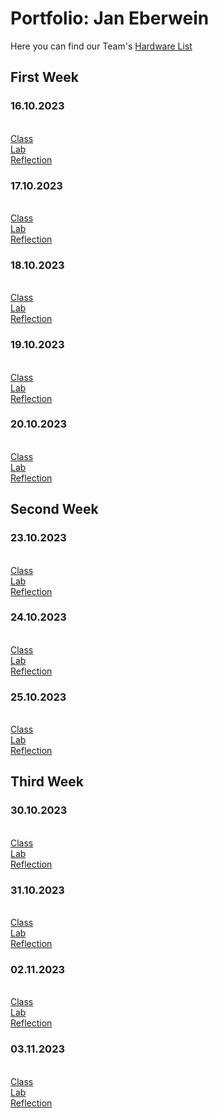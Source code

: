 # Portfolio: Jan Eberwein

Here you can find our Team's <a href="https://docs.google.com/spreadsheets/d/190sODLejnHVpBGEm2-nC2-qgiPEmNxYNmoZCu8LaDyE/edit?usp=sharing"> Hardware List </a>



## First Week
### 16.10.2023 
</br> <a href="https://github.com/JesperHartsuiker/IoT-module/blob/main/Jan%20Eberwein/Classes/class_16-10-23.md"> Class </a> 
</br> <a href="https://github.com/JesperHartsuiker/IoT-module/blob/main/Jan%20Eberwein/Classes/lab_16-10-23.md"> Lab </a> 
</br> <a href="https://github.com/JesperHartsuiker/IoT-module/blob/main/Jan%20Eberwein/Classes/reflection_16-10-23.md"> Reflection </a>

### 17.10.2023 
</br> <a href="https://github.com/JesperHartsuiker/IoT-module/blob/main/Jan%20Eberwein/Classes/class_17-10-23.md"> Class </a>
</br> <a href="https://github.com/JesperHartsuiker/IoT-module/blob/main/Jan%20Eberwein/Classes/lab_17-10-23.md"> Lab </a>
</br> <a href="https://github.com/JesperHartsuiker/IoT-module/blob/main/Jan%20Eberwein/Classes/reflection_17-10-23.md"> Reflection </a>

### 18.10.2023
</br> <a href="https://github.com/JesperHartsuiker/IoT-module/blob/main/Jan%20Eberwein/Classes/class_18-10-23.md"> Class </a> 
</br> <a href="https://github.com/JesperHartsuiker/IoT-module/blob/main/Jan%20Eberwein/Classes/lab_18-10-23.md"> Lab </a> 
</br> <a href="https://github.com/JesperHartsuiker/IoT-module/blob/main/Jan%20Eberwein/Classes/reflection_18-10-23.md"> Reflection </a>

### 19.10.2023
</br> <a href="https://github.com/JesperHartsuiker/IoT-module/blob/main/Jan%20Eberwein/Classes/class_19-10-23.md"> Class </a> 
</br> <a href="https://github.com/JesperHartsuiker/IoT-module/blob/main/Jan%20Eberwein/Classes/lab_19-10-23.md"> Lab </a> 
</br> <a href="https://github.com/JesperHartsuiker/IoT-module/blob/main/Jan%20Eberwein/Classes/reflection_19-10-23.md"> Reflection </a>

### 20.10.2023
</br> <a href="https://github.com/JesperHartsuiker/IoT-module/blob/main/Jan%20Eberwein/Classes/class_20-10-23.md"> Class </a> 
</br> <a href="https://github.com/JesperHartsuiker/IoT-module/blob/main/Jan%20Eberwein/Classes/lab_20-10-23.md"> Lab </a> 
</br> <a href="https://github.com/JesperHartsuiker/IoT-module/blob/main/Jan%20Eberwein/Classes/reflection_20-10-23.md"> Reflection </a>



## Second Week

### 23.10.2023
</br> <a href="https://github.com/JesperHartsuiker/IoT-module/blob/main/Jan%20Eberwein/Classes/class_23-10-23.md"> Class </a> 
</br> <a href="https://github.com/JesperHartsuiker/IoT-module/blob/main/Jan%20Eberwein/Classes/lab_23-10-23.md"> Lab </a> 
</br> <a href="https://github.com/JesperHartsuiker/IoT-module/blob/main/Jan%20Eberwein/Classes/reflection_23-10-23.md"> Reflection </a>

### 24.10.2023
</br> <a href="https://github.com/JesperHartsuiker/IoT-module/blob/main/Jan%20Eberwein/Classes/class_24-10-23.md"> Class </a> 
</br> <a href="https://github.com/JesperHartsuiker/IoT-module/blob/main/Jan%20Eberwein/Classes/lab_24-10-23.md"> Lab </a> 
</br> <a href="https://github.com/JesperHartsuiker/IoT-module/blob/main/Jan%20Eberwein/Classes/reflection_24-10-23.md"> Reflection </a>

### 25.10.2023
</br> <a href="https://github.com/JesperHartsuiker/IoT-module/blob/main/Jan%20Eberwein/Classes/class_25-10-23.md"> Class </a> 
</br> <a href="https://github.com/JesperHartsuiker/IoT-module/blob/main/Jan%20Eberwein/Classes/lab_25-10-23.md"> Lab </a> 
</br> <a href="https://github.com/JesperHartsuiker/IoT-module/blob/main/Jan%20Eberwein/Classes/reflection_25-10-23.md"> Reflection </a>



## Third Week

### 30.10.2023
</br> <a href="https://github.com/JesperHartsuiker/IoT-module/blob/main/Jan%20Eberwein/Classes/class_30-10-23.md"> Class </a> 
</br> <a href="https://github.com/JesperHartsuiker/IoT-module/blob/main/Jan%20Eberwein/Classes/lab_30-10-23.md"> Lab </a> 
</br> <a href="https://github.com/JesperHartsuiker/IoT-module/blob/main/Jan%20Eberwein/Classes/reflection_30-10-23.md"> Reflection </a>

### 31.10.2023
</br> <a href="https://github.com/JesperHartsuiker/IoT-module/blob/main/Jan%20Eberwein/Classes/class_31-10-23.md"> Class </a> 
</br> <a href="https://github.com/JesperHartsuiker/IoT-module/blob/main/Jan%20Eberwein/Classes/lab_31-10-23.md"> Lab </a> 
</br> <a href="https://github.com/JesperHartsuiker/IoT-module/blob/main/Jan%20Eberwein/Classes/reflection_31-10-23.md"> Reflection </a>

### 02.11.2023
</br> <a href="https://github.com/JesperHartsuiker/IoT-module/blob/main/Jan%20Eberwein/Classes/class_02-11-23.md"> Class </a> 
</br> <a href="https://github.com/JesperHartsuiker/IoT-module/blob/main/Jan%20Eberwein/Classes/lab_02-11-23.md"> Lab </a> 
</br> <a href="https://github.com/JesperHartsuiker/IoT-module/blob/main/Jan%20Eberwein/Classes/reflection_02-11-23.md"> Reflection </a>

### 03.11.2023
</br> <a href="https://github.com/JesperHartsuiker/IoT-module/blob/main/Jan%20Eberwein/Classes/class_03-11-23.md"> Class </a> 
</br> <a href="https://github.com/JesperHartsuiker/IoT-module/blob/main/Jan%20Eberwein/Classes/lab_03-11-23.md"> Lab </a> 
</br> <a href="https://github.com/JesperHartsuiker/IoT-module/blob/main/Jan%20Eberwein/Classes/reflection_03-11-23.md"> Reflection </a>

